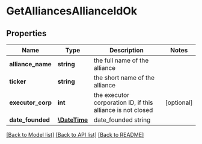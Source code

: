 # GetAlliancesAllianceIdOk

## Properties
Name | Type | Description | Notes
------------ | ------------- | ------------- | -------------
**alliance_name** | **string** | the full name of the alliance | 
**ticker** | **string** | the short name of the alliance | 
**executor_corp** | **int** | the executor corporation ID, if this alliance is not closed | [optional] 
**date_founded** | [**\DateTime**](\DateTime.md) | date_founded string | 

[[Back to Model list]](../README.md#documentation-for-models) [[Back to API list]](../README.md#documentation-for-api-endpoints) [[Back to README]](../README.md)


